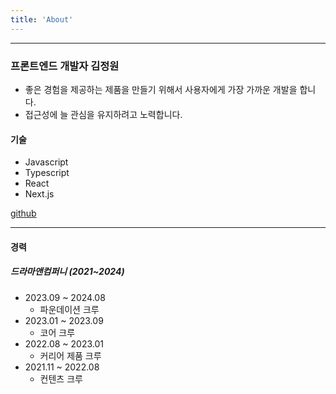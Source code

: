 ```yaml
---
title: 'About'
---
```


---

### 프론트엔드 개발자 김정원

- 좋은 경험을 제공하는 제품을 만들기 위해서 사용자에게 가장 가까운 개발을 합니다.
- 접근성에 늘 관심을 유지하려고 노력합니다.

#### 기술

- Javascript
- Typescript
- React
- Next.js

[github](https://github.com/kimjeongwonn)

---

#### 경력

##### 드라마앤컴퍼니 (2021~2024)

- 2023.09 ~ 2024.08
  - 파운데이션 크루
- 2023.01 ~ 2023.09
  - 코어 크루
- 2022.08 ~ 2023.01
  - 커리어 제품 크루
- 2021.11 ~ 2022.08
  - 컨텐츠 크루

